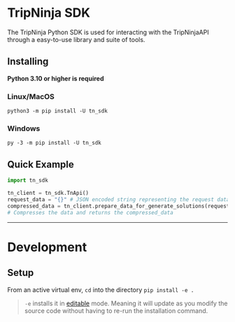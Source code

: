 # TripNinja SDK

The TripNinja Python SDK is used for interacting with the TripNinjaAPI 
through a easy-to-use library and suite of tools.

## Installing

**Python 3.10 or higher is required**

### Linux/MacOS
```python3 -m pip install -U tn_sdk```

### Windows
```py -3 -m pip install -U tn_sdk```


## Quick Example

```python
import tn_sdk

tn_client = tn_sdk.TnApi()
request_data = "{}" # JSON encoded string representing the request data
compressed_data = tn_client.prepare_data_for_generate_solutions(request_data)
# Compresses the data and returns the compressed_data
```


---


# Development

## Setup

From an active virtual env, `cd` into the directory
```pip install -e .```

> `-e` installs it in [editable](https://pip.pypa.io/en/stable/topics/local-project-installs/#editable-installs) mode. 
> Meaning it will update as you modify the source code without having to re-run the installation command.
